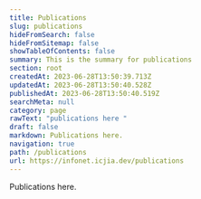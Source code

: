 ```yaml
---
title: Publications
slug: publications
hideFromSearch: false
hideFromSitemap: false
showTableOfContents: false
summary: This is the summary for publications
section: root
createdAt: 2023-06-28T13:50:39.713Z
updatedAt: 2023-06-28T13:50:40.528Z
publishedAt: 2023-06-28T13:50:40.519Z
searchMeta: null
category: page
rawText: "publications here "
draft: false
markdown: Publications here.
navigation: true
path: /publications
url: https://infonet.icjia.dev/publications
---
```


Publications here.
